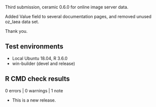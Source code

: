 Third submission,  ceramic  0.6.0 for online image server data. 

Added Value field to several documentation pages, and removed unused oz_laea data set. 

Thank you. 

## Test environments

* Local Ubuntu 18.04, R 3.6.0
* win-builder (devel and release)

## R CMD check results

0 errors | 0 warnings | 1 note

* This is a new release.
